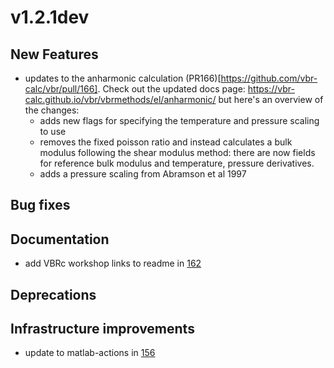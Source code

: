 # v1.2.1dev

## New Features

* updates to the anharmonic calculation (PR166)[https://github.com/vbr-calc/vbr/pull/166]. Check out the updated docs page: https://vbr-calc.github.io/vbr/vbrmethods/el/anharmonic/ but here's an overview of the changes:
    * adds new flags for specifying the temperature and pressure scaling to use
    * removes the fixed poisson ratio and instead calculates a bulk modulus following the shear modulus method: there are now fields for reference bulk modulus and temperature, pressure derivatives. 
    * adds a pressure scaling from Abramson et al 1997

## Bug fixes

## Documentation 

* add VBRc workshop links to readme in [162](https://github.com/vbr-calc/vbr/pull/162)

## Deprecations

## Infrastructure improvements

* update to matlab-actions in [156](https://github.com/vbr-calc/vbr/pull/156)
